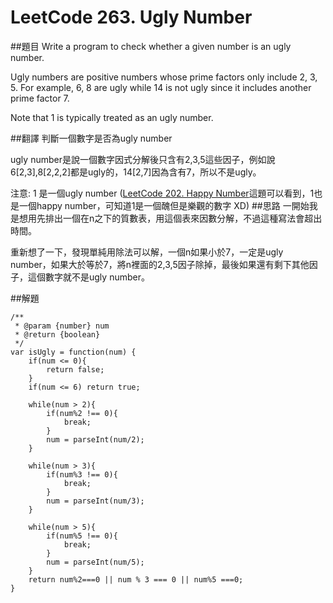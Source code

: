﻿# LeetCode 263. Ugly Number

##題目
Write a program to check whether a given number is an ugly number.

Ugly numbers are positive numbers whose prime factors only include 2, 3, 5. For example, 6, 8 are ugly while 14 is not ugly since it includes another prime factor 7.

Note that 1 is typically treated as an ugly number.

##翻譯
判斷一個數字是否為ugly number

ugly number是說一個數字因式分解後只含有2,3,5這些因子，例如說6[2,3],8[2,2,2]都是ugly的，14[2,7]因為含有7，所以不是ugly。

注意: 1 是一個ugly number ([LeetCode 202. Happy Number](questions/202md.md)這題可以看到，1也是一個happy number，可知道1是一個醜但是樂觀的數字 XD)
##思路
一開始我是想用先排出一個在n之下的質數表，用這個表來因數分解，不過這種寫法會超出時間。 
  
重新想了一下，發現單純用除法可以解，一個n如果小於7，一定是ugly number，如果大於等於7，將n裡面的2,3,5因子除掉，最後如果還有剩下其他因子，這個數字就不是ugly number。

##解題
```
/**
 * @param {number} num
 * @return {boolean}
 */
var isUgly = function(num) {
    if(num <= 0){
        return false;
    }
    if(num <= 6) return true;
    
    while(num > 2){
        if(num%2 !== 0){
            break;   
        }
        num = parseInt(num/2);
    }
    
    while(num > 3){
        if(num%3 !== 0){
            break;   
        }
        num = parseInt(num/3);
    }
    
    while(num > 5){
        if(num%5 !== 0){
            break;   
        }
        num = parseInt(num/5);
    }
    return num%2===0 || num % 3 === 0 || num%5 ===0;
}  
```
